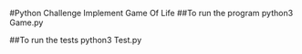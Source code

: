 #Python Challenge
Implement Game Of Life
##To run the program
python3 Game.py

##To run the tests
python3 Test.py